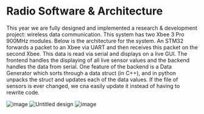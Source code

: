 # Radio Software & Architecture

This year we are fully designed and implemented a research & development project: wireless data communication. This system has two Xbee 3 Pro 900MHz modules. Below is the architecture for the system. An STM32 forwards a packet to an Xbee via UART and then receives this packet on the second Xbee. This data is read via serial and displays on a live GUI. The frontend handles the displaying of all live sensor values and the backend handles the data from serial. One feature of the backend is a Data Generator which sorts through a data struct (in C++), and in python unpacks the struct and updates each of the data values. If the file of sensors is ever changed, we cna easily update it instead of having to rewrite code. 

![image](https://github.com/laurendjones/portfolio/assets/61713371/2d9ce888-96a2-4ee9-a9ae-3dc9ec57b9c2)
![Untitled design](https://github.com/laurendjones/portfolio/assets/61713371/a92320b1-c928-44b9-8284-88c572f76818)
![image](https://github.com/laurendjones/portfolio/assets/61713371/096dd5e8-4d8e-496f-861a-fcd5abe0c71f)

